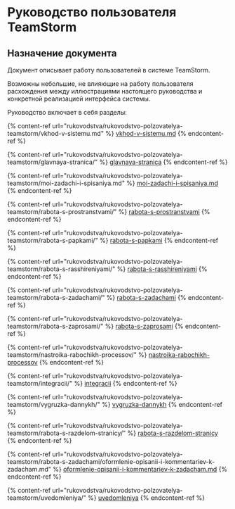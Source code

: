 # Руководство пользователя TeamStorm

## Назначение документа

Документ описывает работу пользователей в системе TeamStorm.

Возможны небольшие, не влияющие на работу пользователя расхождения между иллюстрациями настоящего руководства и конкретной реализацией интерфейса системы.

Руководство включает в себя разделы:

{% content-ref url="rukovodstva/rukovodstvo-polzovatelya-teamstorm/vkhod-v-sistemu.md" %}
[vkhod-v-sistemu.md](rukovodstva/rukovodstvo-polzovatelya-teamstorm/vkhod-v-sistemu.md)
{% endcontent-ref %}

{% content-ref url="rukovodstva/rukovodstvo-polzovatelya-teamstorm/glavnaya-stranica/" %}
[glavnaya-stranica](rukovodstva/rukovodstvo-polzovatelya-teamstorm/glavnaya-stranica/)
{% endcontent-ref %}

{% content-ref url="rukovodstva/rukovodstvo-polzovatelya-teamstorm/moi-zadachi-i-spisaniya.md" %}
[moi-zadachi-i-spisaniya.md](rukovodstva/rukovodstvo-polzovatelya-teamstorm/moi-zadachi-i-spisaniya.md)
{% endcontent-ref %}

{% content-ref url="rukovodstva/rukovodstvo-polzovatelya-teamstorm/rabota-s-prostranstvami/" %}
[rabota-s-prostranstvami](rukovodstva/rukovodstvo-polzovatelya-teamstorm/rabota-s-prostranstvami/)
{% endcontent-ref %}

{% content-ref url="rukovodstva/rukovodstvo-polzovatelya-teamstorm/rabota-s-papkami/" %}
[rabota-s-papkami](rukovodstva/rukovodstvo-polzovatelya-teamstorm/rabota-s-papkami/)
{% endcontent-ref %}

{% content-ref url="rukovodstva/rukovodstvo-polzovatelya-teamstorm/rabota-s-rasshireniyami/" %}
[rabota-s-rasshireniyami](rukovodstva/rukovodstvo-polzovatelya-teamstorm/rabota-s-rasshireniyami/)
{% endcontent-ref %}

{% content-ref url="rukovodstva/rukovodstvo-polzovatelya-teamstorm/rabota-s-zadachami/" %}
[rabota-s-zadachami](rukovodstva/rukovodstvo-polzovatelya-teamstorm/rabota-s-zadachami/)
{% endcontent-ref %}

{% content-ref url="rukovodstva/rukovodstvo-polzovatelya-teamstorm/rabota-s-zaprosami/" %}
[rabota-s-zaprosami](rukovodstva/rukovodstvo-polzovatelya-teamstorm/rabota-s-zaprosami/)
{% endcontent-ref %}

{% content-ref url="rukovodstva/rukovodstvo-polzovatelya-teamstorm/nastroika-rabochikh-processov/" %}
[nastroika-rabochikh-processov](rukovodstva/rukovodstvo-polzovatelya-teamstorm/nastroika-rabochikh-processov/)
{% endcontent-ref %}

{% content-ref url="rukovodstva/rukovodstvo-polzovatelya-teamstorm/integracii/" %}
[integracii](rukovodstva/rukovodstvo-polzovatelya-teamstorm/integracii/)
{% endcontent-ref %}

{% content-ref url="rukovodstva/rukovodstvo-polzovatelya-teamstorm/vygruzka-dannykh/" %}
[vygruzka-dannykh](rukovodstva/rukovodstvo-polzovatelya-teamstorm/vygruzka-dannykh/)
{% endcontent-ref %}

{% content-ref url="rukovodstva/rukovodstvo-polzovatelya-teamstorm/rabota-s-razdelom-stranicy/" %}
[rabota-s-razdelom-stranicy](rukovodstva/rukovodstvo-polzovatelya-teamstorm/rabota-s-razdelom-stranicy/)
{% endcontent-ref %}

{% content-ref url="rukovodstva/rukovodstvo-polzovatelya-teamstorm/rabota-s-zadachami/oformlenie-opisanii-i-kommentariev-k-zadacham.md" %}
[oformlenie-opisanii-i-kommentariev-k-zadacham.md](rukovodstva/rukovodstvo-polzovatelya-teamstorm/rabota-s-zadachami/oformlenie-opisanii-i-kommentariev-k-zadacham.md)
{% endcontent-ref %}

{% content-ref url="rukovodstva/rukovodstvo-polzovatelya-teamstorm/uvedomleniya/" %}
[uvedomleniya](rukovodstva/rukovodstvo-polzovatelya-teamstorm/uvedomleniya/)
{% endcontent-ref %}
